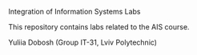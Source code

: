 Integration of Information Systems Labs

This repository contains labs related to the AIS course.

Yuliia Dobosh (Group IT-31, Lviv Polytechnic)